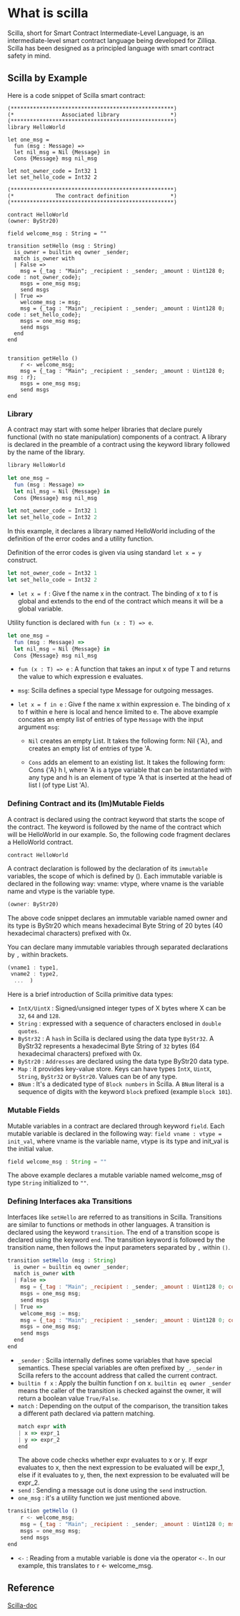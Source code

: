# What is scilla

Scilla, short for Smart Contract Intermediate-Level Language, is an intermediate-level smart contract language being developed for Zilliqa. Scilla has been designed as a principled language with smart contract safety in mind.
‍

## Scilla by Example

Here is a code snippet of Scilla smart contract:

```
(***************************************************)
(*               Associated library                *)
(***************************************************)
library HelloWorld

let one_msg = 
  fun (msg : Message) => 
  let nil_msg = Nil {Message} in
  Cons {Message} msg nil_msg

let not_owner_code = Int32 1
let set_hello_code = Int32 2

(***************************************************)
(*             The contract definition             *)
(***************************************************)

contract HelloWorld
(owner: ByStr20)

field welcome_msg : String = ""

transition setHello (msg : String)
  is_owner = builtin eq owner _sender;
  match is_owner with
  | False =>
    msg = {_tag : "Main"; _recipient : _sender; _amount : Uint128 0; code : not_owner_code};
    msgs = one_msg msg;
    send msgs
  | True =>
    welcome_msg := msg;
    msg = {_tag : "Main"; _recipient : _sender; _amount : Uint128 0; code : set_hello_code};
    msgs = one_msg msg;
    send msgs
  end
end


transition getHello ()
    r <- welcome_msg;
    msg = {_tag : "Main"; _recipient : _sender; _amount : Uint128 0; msg : r};
    msgs = one_msg msg;
    send msgs
end
```
### Library

A contract may start with some helper libraries that declare purely functional (with no state manipulation) components of a contract. A library is declared in the preamble of a contract using the keyword library followed by the name of the library.

```js
library HelloWorld

let one_msg = 
  fun (msg : Message) => 
  let nil_msg = Nil {Message} in
  Cons {Message} msg nil_msg

let not_owner_code = Int32 1
let set_hello_code = Int32 2
```

In this example, it declares a library named HelloWorld including of the definition of the error codes and a utility function.

Definition of the error codes is given via using standard `let x = y` construct.
```js
let not_owner_code = Int32 1
let set_hello_code = Int32 2
```
- `let x = f` : Give f the name x in the contract. The binding of x to f is global and extends to the end of the contract which means it will be a global variable.

Utility function is declared with `fun (x : T) => e`.
```js
let one_msg = 
  fun (msg : Message) => 
  let nil_msg = Nil {Message} in
  Cons {Message} msg nil_msg
```
- `fun (x : T) => e` : A function that takes an input x of type T and returns the value to which expression e evaluates.

- `msg`: Scilla defines a special type Message for outgoing messages.

- `let x = f in e` : Give f the name x within expression e. The binding of x to f within e here is local and hence limited to e. The above example concates an empty list of entries of type `Message` with the input argument `msg`:
	- `Nil` creates an empty List. It takes the following form: Nil {'A}, and creates an empty list of entries of type 'A.

	- `Cons` adds an element to an existing list. It takes the following form: Cons {'A} h l, where 'A is a type variable that can be instantiated with any type and h is an element of type 'A that is inserted at the head of list l (of type List 'A).


### Defining Contract and its (Im)Mutable Fields

A contract is declared using the contract keyword that starts the scope of the contract. The keyword is followed by the name of the contract which will be HelloWorld in our example. So, the following code fragment declares a HelloWorld contract.

```
contract HelloWorld
```

A contract declaration is followed by the declaration of its `immutable` variables, the scope of which is defined by (). Each immutable variable is declared in the following way: vname: vtype, where vname is the variable name and vtype is the variable type. 

```js
(owner: ByStr20)
```

The above code snippet declares an immutable variable named owner and its type is ByStr20 which means  hexadecimal Byte String of 20 bytes (40 hexadecimal characters) prefixed with 0x.

You can declare many immutable variables through separated declarations by `,` within brackets.
```js
(vname1 : type1,
 vname2 : type2,
  ...  )
```

Here is a brief introduction of Scilla primitive data types:

- `IntX/UintX` : Signed/unsigned integer types of X bytes where X can be `32`, `64` and `128`.
- `String` :  expressed with a sequence of characters enclosed in `double quotes`.
- `ByStr32` : A `hash` in Scilla is declared using the data type `ByStr32`. A ByStr32 represents a hexadecimal Byte String of `32` bytes (64 hexadecimal characters) prefixed with 0x.
- `ByStr20` : `Addresses` are declared using the data type ByStr20 data type.
- `Map` : it provides key-value store. Keys can have types `IntX`, `UintX`, `String`, `ByStr32` or `ByStr20`. Values can be of any type.
- `BNum` : It's  a dedicated type of `Block numbers` in Scilla. A `BNum` literal is a sequence of digits with the keyword `block` prefixed (example `block 101`).

### Mutable Fields

Mutable variables in a contract are declared through keyword `field`. Each mutable variable is declared in the following way: `field vname : vtype = init_val`, where vname is the variable name, vtype is its type and init_val is the initial value.

```js
field welcome_msg : String = ""
```
The above example declares a mutable variable named welcome_msg of type `String` initialized to `""`.

### Defining Interfaces aka Transitions

Interfaces like `setHello` are referred to as transitions in Scilla. Transitions are similar to functions or methods in other languages.
A transition is declared using the keyword `transition`. The end of a transition scope is declared using the keyword `end`. The transition keyword is followed by the transition name, then follows the input parameters separated by `,` within `()`.

```js
transition setHello (msg : String)
  is_owner = builtin eq owner _sender;
  match is_owner with
  | False =>
    msg = {_tag : "Main"; _recipient : _sender; _amount : Uint128 0; code : not_owner_code};
    msgs = one_msg msg;
    send msgs
  | True =>
    welcome_msg := msg;
    msg = {_tag : "Main"; _recipient : _sender; _amount : Uint128 0; code : set_hello_code};
    msgs = one_msg msg;
    send msgs
  end
end
```
- `_sender` : Scilla internally defines some variables that have special semantics. These special variables are often prefixed by `_`. `_sender` in Scilla refers to the account address that called the current contract.
- `builtin f x` : Apply the builtin function f on x. `builtin eq owner _sender` means the caller of the transition is checked against the owner, it will return a boolean value `True/False`.
- `match` : Depending on the output of the comparison, the transition takes a different path declared via pattern matching. 
	```js
	match expr with
	| x => expr_1
	| y => expr_2
	end
	```
	The above code checks whether expr evaluates to x or y. If expr evaluates to x, then the next expression to be evaluated will be expr_1, else if it evaluates to y, then, the next expression to be evaluated will be expr_2. 
- `send` : Sending a message out is done using the `send` instruction.
- `one_msg` : it's a utility function we just mentioned above.

```js
transition getHello ()
    r <- welcome_msg;
    msg = {_tag : "Main"; _recipient : _sender; _amount : Uint128 0; msg : r};
    msgs = one_msg msg;
    send msgs
end
```
- `<-` : Reading from a mutable variable is done via the operator `<-`. In our example, this translates to r <- welcome_msg.

## Reference
[Scilla-doc](https://scilla.readthedocs.io/en/latest/index.html)





